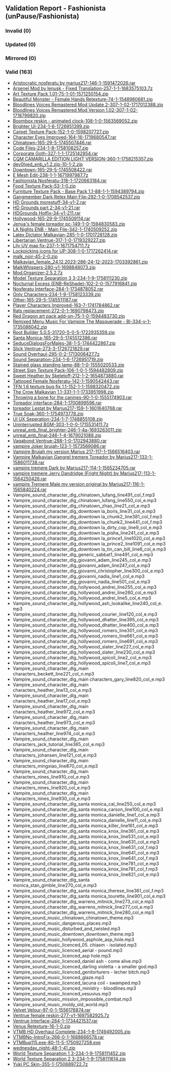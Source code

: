 ## Validation Report - Fashionista (unPause/Fashionista)


### Invalid (0)
### Updated (0)
### Mirrored (0)
### Valid (163)
*  [Aristocratic nosferatu by marius217-146-1-1591472026.rar](https://www.nexusmods.com/vampirebloodlines/mods/146/?tab=files&file_id=402)
*  [Arsenel Mod by lenusk - Fixed Translation-257-1-1-1683575103.7z](https://www.nexusmods.com/vampirebloodlines/mods/257/?tab=files&file_id=789)
*  [Art Texture Pack 1.01-75-1-01-1571250154.zip](https://www.nexusmods.com/vampirebloodlines/mods/75/?tab=files&file_id=288)
*  [Beautiful Monster - Female Hands Retexture-74-1-1548960681.zip](https://www.nexusmods.com/vampirebloodlines/mods/74/?tab=files&file_id=169)
*  [Bloodlines Voices Remastered Mod Update 2-307-1-02-1717012388.zip](https://www.nexusmods.com/vampirebloodlines/mods/307/?tab=files&file_id=997)
*  [Bloodlines Voices Remastered Mod Version 1.02-307-1-02-1718799820.zip](https://www.nexusmods.com/vampirebloodlines/mods/307/?tab=files&file_id=1010)
*  [Boombox reskin - animated clock-108-1-0-1563569052.zip](https://www.nexusmods.com/vampirebloodlines/mods/108/?tab=files&file_id=264)
*  [Brighter UI-234-1-6-1726951399.zip](https://www.nexusmods.com/vampirebloodlines/mods/234/?tab=files&file_id=1075)
*  [Carpet Texture Pack-152-1-0-1598207727.zip](https://www.nexusmods.com/vampirebloodlines/mods/152/?tab=files&file_id=423)
*  [Character Eyes Improved-164-16-1719680547.rar](https://www.nexusmods.com/vampirebloodlines/mods/164/?tab=files&file_id=1015)
*  [Chinatown-165-29-5-1745507446.rar](https://www.nexusmods.com/vampirebloodlines/mods/165/?tab=files&file_id=1212)
*  [Code Files-234-1-8-1758108257.zip](https://www.nexusmods.com/vampirebloodlines/mods/234/?tab=files&file_id=1272)
*  [Corporate Goth-327-1-1-1725142954.rar](https://www.nexusmods.com/vampirebloodlines/mods/327/?tab=files&file_id=1068)
*  [CQM CAMARILLA EDITION LIGHT VERSION-360-1-1758215357.zip](https://www.nexusmods.com/vampirebloodlines/mods/360/?tab=files&file_id=1280)
*  [dev0lved_enb_v1.2.zip-10-1-2.zip](https://www.nexusmods.com/vampirebloodlines/mods/10/?tab=files&file_id=9)
*  [Downtown-165-29-5-1745508422.rar](https://www.nexusmods.com/vampirebloodlines/mods/165/?tab=files&file_id=1213)
*  [E Mesh Edit-238-1-1-1671997987.7z](https://www.nexusmods.com/vampirebloodlines/mods/238/?tab=files&file_id=691)
*  [Fashionista Nosferatu-318-1-1720663184.rar](https://www.nexusmods.com/vampirebloodlines/mods/318/?tab=files&file_id=1029)
*  [Food Texture Pack-53-1-0.zip](https://www.nexusmods.com/vampirebloodlines/mods/53/?tab=files&file_id=134)
*  [Furniture Texture Pack - Base Pack 1.1-88-1-1-1594389794.zip](https://www.nexusmods.com/vampirebloodlines/mods/88/?tab=files&file_id=408)
*  [Gangmember Dark Retex Main File-292-1-0-1708542537.zip](https://www.nexusmods.com/vampirebloodlines/mods/292/?tab=files&file_id=943)
*  [HD Grounds morestuff-34-v1-2.rar](https://www.nexusmods.com/vampirebloodlines/mods/34/?tab=files&file_id=75)
*  [HD Grounds part 2-34-v1-21.rar](https://www.nexusmods.com/vampirebloodlines/mods/34/?tab=files&file_id=76)
*  [HDGrounds Hotfix-34-v1-211.rar](https://www.nexusmods.com/vampirebloodlines/mods/34/?tab=files&file_id=78)
*  [Hollywood-165-29-9-1745509114.rar](https://www.nexusmods.com/vampirebloodlines/mods/165/?tab=files&file_id=1214)
*  [Jenya's female toreador pc-149-1-0-1594830583.zip](https://www.nexusmods.com/vampirebloodlines/mods/149/?tab=files&file_id=412)
*  [LA Nights ENB - Main File-342-1-1740509252.zip](https://www.nexusmods.com/vampirebloodlines/mods/342/?tab=files&file_id=1185)
*  [Latex Dictator Malkavian-285-1-0-1701728128.zip](https://www.nexusmods.com/vampirebloodlines/mods/285/?tab=files&file_id=910)
*  [Libertarian Ventrue-317-1-0-1719329227.zip](https://www.nexusmods.com/vampirebloodlines/mods/317/?tab=files&file_id=1013)
*  [Lily UV map fix-237-1-1671754711.7z](https://www.nexusmods.com/vampirebloodlines/mods/237/?tab=files&file_id=688)
*  [Lockpicking icons for UP-308-1-0-1717262414.rar](https://www.nexusmods.com/vampirebloodlines/mods/308/?tab=files&file_id=998)
*  [malk_noir-45-2-0.zip](https://www.nexusmods.com/vampirebloodlines/mods/45/?tab=files&file_id=115)
*  [Malkavian_female_24.12.2023-286-24-12-2023-1703392861.zip](https://www.nexusmods.com/vampirebloodlines/mods/286/?tab=files&file_id=929)
*  [MalkWhispers-280-v1-1698848073.zip](https://www.nexusmods.com/vampirebloodlines/mods/280/?tab=files&file_id=895)
*  [Mod.Organizer-2.5.2.7z](https://github.com/ModOrganizer2/modorganizer/releases/download/v2.5.2/Mod.Organizer-2.5.2.7z)
*  [Model Texture Separation 3 3-234-1-9-1758111230.zip](https://www.nexusmods.com/vampirebloodlines/mods/234/?tab=files&file_id=1273)
*  [Nocturnal Excess (ENB-ReShade)-102-2-0-1577916841.zip](https://www.nexusmods.com/vampirebloodlines/mods/102/?tab=files&file_id=345)
*  [Nosferatu Interface-284-1-1734878052.rar](https://www.nexusmods.com/vampirebloodlines/mods/284/?tab=files&file_id=1136)
*  [Only Characters-234-1-9-1758123339.zip](https://www.nexusmods.com/vampirebloodlines/mods/234/?tab=files&file_id=1278)
*  [Other-165-29-5-1745511187.rar](https://www.nexusmods.com/vampirebloodlines/mods/165/?tab=files&file_id=1215)
*  [Player Characters Improved-163-7-1741784862.rar](https://www.nexusmods.com/vampirebloodlines/mods/163/?tab=files&file_id=1194)
*  [Rats replacement-272-0-1-1690798473.zip](https://www.nexusmods.com/vampirebloodlines/mods/272/?tab=files&file_id=843)
*  [Red Dragon art pack add-on-75-1-0-1594483730.zip](https://www.nexusmods.com/vampirebloodlines/mods/75/?tab=files&file_id=411)
*  [Remixed Menu Music For Vampire The Masquerade - Bl-334-v-1-1735086042.zip](https://www.nexusmods.com/vampirebloodlines/mods/334/?tab=files&file_id=1137)
*  [Root Builder 5.0.5-31720-5-0-5-1722935359.zip](https://www.nexusmods.com/skyrimspecialedition/mods/31720/?tab=files&file_id=528774)
*  [Santa Monica-165-29-5-1745512386.rar](https://www.nexusmods.com/vampirebloodlines/mods/165/?tab=files&file_id=1216)
*  [SeduceDialogsForMales-38-1-5-1744422867.zip](https://www.nexusmods.com/vampirebloodlines/mods/38/?tab=files&file_id=1209)
*  [Slick Ventrue-273-3-1726721829.rar](https://www.nexusmods.com/vampirebloodlines/mods/273/?tab=files&file_id=1072)
*  [Sound Overhaul-295-0-2-1713006427.7z](https://www.nexusmods.com/vampirebloodlines/mods/295/?tab=files&file_id=963)
*  [Sound Separation-234-1-6-1726951719.zip](https://www.nexusmods.com/vampirebloodlines/mods/234/?tab=files&file_id=1077)
*  [Stained glass standing lamp-88-1-0-1555020533.zip](https://www.nexusmods.com/vampirebloodlines/mods/88/?tab=files&file_id=207)
*  [Street Sign Texture Pack-106-1-0-1-1594482809.zip](https://www.nexusmods.com/vampirebloodlines/mods/106/?tab=files&file_id=410)
*  [Sweet Heather by Skeletoff-212-1-2-1654873880.rar](https://www.nexusmods.com/vampirebloodlines/mods/212/?tab=files&file_id=614)
*  [Tattooed Female Nosferatu-142-1-1590542443.rar](https://www.nexusmods.com/vampirebloodlines/mods/142/?tab=files&file_id=394)
*  [TFN 1.6 texture bug fix 1.1-152-1-1-1598320472.zip](https://www.nexusmods.com/vampirebloodlines/mods/152/?tab=files&file_id=426)
*  [The Crow Malkavian 1.1-331-1-1-1733951998.zip](https://www.nexusmods.com/vampirebloodlines/mods/331/?tab=files&file_id=1129)
*  [Throwing a bone for the canines-90-1-0-1555174903.rar](https://www.nexusmods.com/vampirebloodlines/mods/90/?tab=files&file_id=210)
*  [Toreador interface-284-1-1700899596.rar](https://www.nexusmods.com/vampirebloodlines/mods/284/?tab=files&file_id=905)
*  [toreador Lestat by Marius217-159-1-1601640768.rar](https://www.nexusmods.com/vampirebloodlines/mods/159/?tab=files&file_id=457)
*  [True Soak-360-1-1754973778.zip](https://www.nexusmods.com/vampirebloodlines/mods/360/?tab=files&file_id=1260)
*  [UI UX Seperation-234-1-7-1748855108.zip](https://www.nexusmods.com/vampirebloodlines/mods/234/?tab=files&file_id=1227)
*  [Uninterrupted BGM-303-1-0-0-1715531411.7z](https://www.nexusmods.com/vampirebloodlines/mods/303/?tab=files&file_id=988)
*  [unreal_enb_final_brighter-246-1-4a-1693263011.zip](https://www.nexusmods.com/vampirebloodlines/mods/246/?tab=files&file_id=872)
*  [unreal_enb_final-246-1-4-1679021088.zip](https://www.nexusmods.com/vampirebloodlines/mods/246/?tab=files&file_id=757)
*  [Vagabond Ventrue-288-1-0-1702943880.rar](https://www.nexusmods.com/vampirebloodlines/mods/288/?tab=files&file_id=917)
*  [vampire   Joker  brujah-123-1-1573569086.rar](https://www.nexusmods.com/vampirebloodlines/mods/123/?tab=files&file_id=295)
*  [Vampire Brujah   my version  Marius 217-117-1-1566516403.rar](https://www.nexusmods.com/vampirebloodlines/mods/117/?tab=files&file_id=276)
*  [Vampire Malkavian  Gangrel  tremere  Toreador    by Marius217-133-1-1586011738.rar](https://www.nexusmods.com/vampirebloodlines/mods/133/?tab=files&file_id=361)
*  [vampire tremere Dark by Marius217-114-1-1565234705.rar](https://www.nexusmods.com/vampirebloodlines/mods/114/?tab=files&file_id=269)
*  [vampire tremere Jerry Dandridge (Fright Night) by Marius217-113-1-1564250426.rar](https://www.nexusmods.com/vampirebloodlines/mods/113/?tab=files&file_id=267)
*  [vampire Tremere Male my version original by Marius217-116-1-1565840224.rar](https://www.nexusmods.com/vampirebloodlines/mods/116/?tab=files&file_id=274)
*  Vampire_sound_character_dlg_chinatown_lufang_line491_col_f.mp3
*  Vampire_sound_character_dlg_chinatown_lufang_line550_col_e.mp3
*  Vampire_sound_character_dlg_chinatown_zhao_line21_col_e.mp3
*  Vampire_sound_character_dlg_downtown la_boris_line31_col_e.mp3
*  Vampire_sound_character_dlg_downtown la_chunk2_line381_col_f.mp3
*  Vampire_sound_character_dlg_downtown la_chunk2_line441_col_f.mp3
*  Vampire_sound_character_dlg_downtown la_dirty_cop_line9_col_e.mp3
*  Vampire_sound_character_dlg_downtown la_pisha_line241_col_e.mp3
*  Vampire_sound_character_dlg_downtown la_prince1_line1020_col_e.mp3
*  Vampire_sound_character_dlg_downtown la_prince2_line1091_col_e.mp3
*  Vampire_sound_character_dlg_downtown la_tin_can_bill_line6_col_e.mp3
*  Vampire_sound_character_dlg_generic_sabbat1_line491_col_e.mp3
*  Vampire_sound_character_dlg_giovanni_adam_line245_col_e.mp3
*  Vampire_sound_character_dlg_giovanni_adam_line247_col_e.mp3
*  Vampire_sound_character_dlg_giovanni_christopher_line300_col_e.mp3
*  Vampire_sound_character_dlg_giovanni_nadia_line1_col_e.mp3
*  Vampire_sound_character_dlg_giovanni_nadia_line501_col_e.mp3
*  Vampire_sound_character_dlg_hollywood_andrei_line255_col_e.mp3
*  Vampire_sound_character_dlg_hollywood_andrei_line260_col_e.mp3
*  Vampire_sound_character_dlg_hollywood_andrei_line5_col_e.mp3
*  Vampire_sound_character_dlg_hollywood_ash_lookalike_line240_col_e.mp3
*  Vampire_sound_character_dlg_hollywood_courier_line120_col_e.mp3
*  Vampire_sound_character_dlg_hollywood_dhatter_line395_col_e.mp3
*  Vampire_sound_character_dlg_hollywood_dhatter_line400_col_e.mp3
*  Vampire_sound_character_dlg_hollywood_romero_line301_col_e.mp3
*  Vampire_sound_character_dlg_hollywood_romero_line661_col_e.mp3
*  Vampire_sound_character_dlg_hollywood_romero_line691_col_e.mp3
*  Vampire_sound_character_dlg_hollywood_slater_line227_col_e.mp3
*  Vampire_sound_character_dlg_hollywood_slater_line230_col_e.mp3
*  Vampire_sound_character_dlg_hollywood_spicoli_line2_col_e.mp3
*  Vampire_sound_character_dlg_hollywood_spicoli_line7_col_e.mp3
*  Vampire_sound_character_dlg_main characters_beckett_line221_col_n.mp3
*  Vampire_sound_character_dlg_main characters_gary_line820_col_e.mp3
*  Vampire_sound_character_dlg_main characters_heather_line13_col_e.mp3
*  Vampire_sound_character_dlg_main characters_heather_line17_col_e.mp3
*  Vampire_sound_character_dlg_main characters_heather_line972_col_e.mp3
*  Vampire_sound_character_dlg_main characters_heather_line973_col_e.mp3
*  Vampire_sound_character_dlg_main characters_heather_line974_col_e.mp3
*  Vampire_sound_character_dlg_main characters_jack_tutorial_line365_col_e.mp3
*  Vampire_sound_character_dlg_main characters_johansen_line121_col_e.mp3
*  Vampire_sound_character_dlg_main characters_mingxiao_line870_col_e.mp3
*  Vampire_sound_character_dlg_main characters_nines_line910_col_e.mp3
*  Vampire_sound_character_dlg_main characters_nines_line920_col_e.mp3
*  Vampire_sound_character_dlg_main characters_nines_line930_col_e.mp3
*  Vampire_sound_character_dlg_santa monica_cal_line250_col_e.mp3
*  Vampire_sound_character_dlg_santa monica_carson_line100_col_e.mp3
*  Vampire_sound_character_dlg_santa monica_danielle_line1_col_e.mp3
*  Vampire_sound_character_dlg_santa monica_danielle_line11_col_e.mp3
*  Vampire_sound_character_dlg_santa monica_killer_line161_col_e.mp3
*  Vampire_sound_character_dlg_santa monica_knox_line361_col_e.mp3
*  Vampire_sound_character_dlg_santa monica_knox_line531_col_e.mp3
*  Vampire_sound_character_dlg_santa monica_knox_line631_col_e.mp3
*  Vampire_sound_character_dlg_santa monica_knox_line631_col_f.mp3
*  Vampire_sound_character_dlg_santa monica_knox_line641_col_e.mp3
*  Vampire_sound_character_dlg_santa monica_knox_line641_col_f.mp3
*  Vampire_sound_character_dlg_santa monica_knox_line781_col_e.mp3
*  Vampire_sound_character_dlg_santa monica_knox_line781_col_f.mp3
*  Vampire_sound_character_dlg_santa monica_knox_line821_col_e.mp3
*  Vampire_sound_character_dlg_santa monica_stan_gimble_line270_col_e.mp3
*  Vampire_sound_character_dlg_santa monica_therese_line361_col_f.mp3
*  Vampire_sound_character_dlg_santa monica_tourette_line901_col_e.mp3
*  Vampire_sound_character_dlg_warrens_mitnick_line273_col_e.mp3
*  Vampire_sound_character_dlg_warrens_mitnick_line277_col_e.mp3
*  Vampire_sound_character_dlg_warrens_mitnick_line280_col_e.mp3
*  Vampire_sound_music_chinatown_chinatown_theme.mp3
*  Vampire_sound_music_dangerous_places.mp3
*  Vampire_sound_music_disturbed_and_twisted.mp3
*  Vampire_sound_music_downtown_downtown_theme.mp3
*  Vampire_sound_music_hollywood_asphole_asp_hole.mp3
*  Vampire_sound_music_licenced_05. chiasm - isolated.mp3
*  Vampire_sound_music_licenced_aerial - pound.mp3
*  Vampire_sound_music_licenced_asp hole.mp3
*  Vampire_sound_music_licenced_daniel ash - come alive.mp3
*  Vampire_sound_music_licenced_darling violetta - a smaller god.mp3
*  Vampire_sound_music_licenced_genitorturers - lecher bitch.mp3
*  Vampire_sound_music_licenced_glaze.mp3
*  Vampire_sound_music_licenced_lacuna coil - swamped.mp3
*  Vampire_sound_music_licenced_ministry - bloodlines.mp3
*  Vampire_sound_music_licenced_vesuvius.mp3
*  Vampire_sound_music_mission_impossible_combat.mp3
*  Vampire_sound_music_moldy_old_world.mp3
*  [Velvet Velour-97-0-1-1556176874.rar](https://www.nexusmods.com/vampirebloodlines/mods/97/?tab=files&file_id=231)
*  [Ventrue female reskin-277-v1-1697582925.7z](https://www.nexusmods.com/vampirebloodlines/mods/277/?tab=files&file_id=891)
*  [Ventrue Interface-284-1-1734421537.rar](https://www.nexusmods.com/vampirebloodlines/mods/284/?tab=files&file_id=1133)
*  [Venus Retexture-16-1-0.zip](https://www.nexusmods.com/vampirebloodlines/mods/16/?tab=files&file_id=22)
*  [VTMB HD Overhaul Complete-234-1-8-1749492005.zip](https://www.nexusmods.com/vampirebloodlines/mods/234/?tab=files&file_id=1240)
*  [VTMBNo-IntroFix-266-0-1-1688666578.rar](https://www.nexusmods.com/vampirebloodlines/mods/266/?tab=files&file_id=819)
*  [VTMBup115.exe-80-11-5-1750927258.exe](https://www.nexusmods.com/vampirebloodlines/mods/80/?tab=files&file_id=1250)
*  [wednesday_night-48-1-41.zip](https://www.nexusmods.com/vampirebloodlines/mods/48/?tab=files&file_id=125)
*  [World Texture Separation 1 3-234-1-9-1758111452.zip](https://www.nexusmods.com/vampirebloodlines/mods/234/?tab=files&file_id=1276)
*  [World Texture Separation 2 3-234-1-9-1758111614.zip](https://www.nexusmods.com/vampirebloodlines/mods/234/?tab=files&file_id=1277)
*  [Yuki PC Skin-355-1-1750689722.7z](https://www.nexusmods.com/vampirebloodlines/mods/355/?tab=files&file_id=1249)
